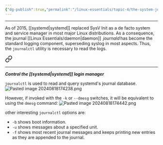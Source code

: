 ```yaml
---
{"dg-publish":true,"permalink":"/linux-essentials/topic-4/the-system-journal-systemd-journald/"}
---
```


---
As of 2015, [[systemd\|systemd]] replaced SysV Init as a de facto system and service manager in most major Linux distributions. As a consequence, the journal [[Linux Essentials/daemon\|daemon]]  _journald_ has become the standard logging component, superseding syslog in most aspects. Thus, the `journalctl` utility is necessary to read the logs.


<div class="transclusion internal-embed is-loaded"><a class="markdown-embed-link" href="/linux-essentials/topic-4/journalctl/" aria-label="Open link"><svg xmlns="http://www.w3.org/2000/svg" width="24" height="24" viewBox="0 0 24 24" fill="none" stroke="currentColor" stroke-width="2" stroke-linecap="round" stroke-linejoin="round" class="svg-icon lucide-link"><path d="M10 13a5 5 0 0 0 7.54.54l3-3a5 5 0 0 0-7.07-7.07l-1.72 1.71"></path><path d="M14 11a5 5 0 0 0-7.54-.54l-3 3a5 5 0 0 0 7.07 7.07l1.71-1.71"></path></svg></a><div class="markdown-embed">




---
___Control the [[systemd\|systemd]] login manager___

`journalctl` is used to read and query systemd's journal database.
![Pasted image 20240818174238.png](/img/user/Linux%20Essentials/Topic%204/Topic4%20reference%20images/Pasted%20image%2020240818174238.png)

However, if invoked with the `-k` or `--dmesg` switches, it will be equivalent to using the `dmesg` command:
![Pasted image 20240818174442.png](/img/user/Linux%20Essentials/Topic%204/Topic4%20reference%20images/Pasted%20image%2020240818174442.png)

other interesting `journalctl` options are:
- `-b` shows boot information.
- `-u` shows messages about a specified unit.
- `-f` shows most recent journal messages and keeps printing new entries as they are appended to the journal.

</div></div>
